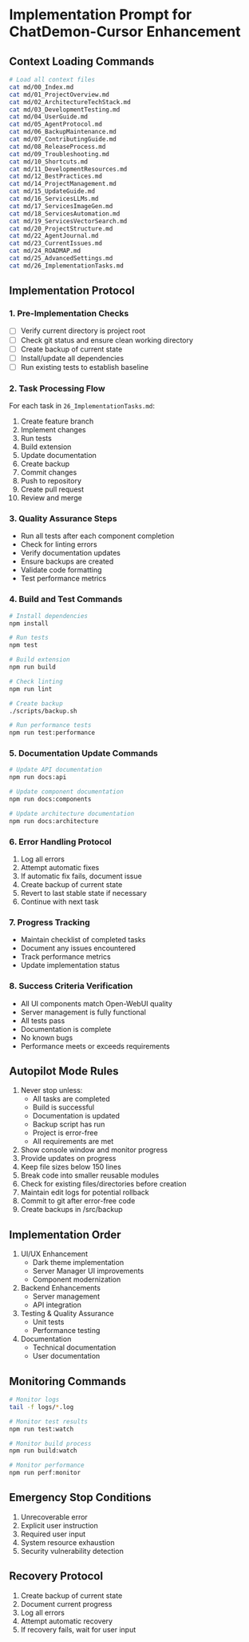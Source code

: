# Implementation Prompt for ChatDemon-Cursor Enhancement

## Context Loading Commands
```bash
# Load all context files
cat md/00_Index.md
cat md/01_ProjectOverview.md
cat md/02_ArchitectureTechStack.md
cat md/03_DevelopmentTesting.md
cat md/04_UserGuide.md
cat md/05_AgentProtocol.md
cat md/06_BackupMaintenance.md
cat md/07_ContributingGuide.md
cat md/08_ReleaseProcess.md
cat md/09_Troubleshooting.md
cat md/10_Shortcuts.md
cat md/11_DevelopmentResources.md
cat md/12_BestPractices.md
cat md/14_ProjectManagement.md
cat md/15_UpdateGuide.md
cat md/16_ServicesLLMs.md
cat md/17_ServicesImageGen.md
cat md/18_ServicesAutomation.md
cat md/19_ServicesVectorSearch.md
cat md/20_ProjectStructure.md
cat md/22_AgentJournal.md
cat md/23_CurrentIssues.md
cat md/24_ROADMAP.md
cat md/25_AdvancedSettings.md
cat md/26_ImplementationTasks.md
```

## Implementation Protocol

### 1. Pre-Implementation Checks
- [ ] Verify current directory is project root
- [ ] Check git status and ensure clean working directory
- [ ] Create backup of current state
- [ ] Install/update all dependencies
- [ ] Run existing tests to establish baseline

### 2. Task Processing Flow
For each task in `26_ImplementationTasks.md`:
1. Create feature branch
2. Implement changes
3. Run tests
4. Build extension
5. Update documentation
6. Create backup
7. Commit changes
8. Push to repository
9. Create pull request
10. Review and merge

### 3. Quality Assurance Steps
- Run all tests after each component completion
- Check for linting errors
- Verify documentation updates
- Ensure backups are created
- Validate code formatting
- Test performance metrics

### 4. Build and Test Commands
```bash
# Install dependencies
npm install

# Run tests
npm test

# Build extension
npm run build

# Check linting
npm run lint

# Create backup
./scripts/backup.sh

# Run performance tests
npm run test:performance
```

### 5. Documentation Update Commands
```bash
# Update API documentation
npm run docs:api

# Update component documentation
npm run docs:components

# Update architecture documentation
npm run docs:architecture
```

### 6. Error Handling Protocol
1. Log all errors
2. Attempt automatic fixes
3. If automatic fix fails, document issue
4. Create backup of current state
5. Revert to last stable state if necessary
6. Continue with next task

### 7. Progress Tracking
- Maintain checklist of completed tasks
- Document any issues encountered
- Track performance metrics
- Update implementation status

### 8. Success Criteria Verification
- All UI components match Open-WebUI quality
- Server management is fully functional
- All tests pass
- Documentation is complete
- No known bugs
- Performance meets or exceeds requirements

## Autopilot Mode Rules
1. Never stop unless:
   - All tasks are completed
   - Build is successful
   - Documentation is updated
   - Backup script has run
   - Project is error-free
   - All requirements are met
2. Show console window and monitor progress
3. Provide updates on progress
4. Keep file sizes below 150 lines
5. Break code into smaller reusable modules
6. Check for existing files/directories before creation
7. Maintain edit logs for potential rollback
8. Commit to git after error-free code
9. Create backups in /src/backup

## Implementation Order
1. UI/UX Enhancement
   - Dark theme implementation
   - Server Manager UI improvements
   - Component modernization
2. Backend Enhancements
   - Server management
   - API integration
3. Testing & Quality Assurance
   - Unit tests
   - Performance testing
4. Documentation
   - Technical documentation
   - User documentation

## Monitoring Commands
```bash
# Monitor logs
tail -f logs/*.log

# Monitor test results
npm run test:watch

# Monitor build process
npm run build:watch

# Monitor performance
npm run perf:monitor
```

## Emergency Stop Conditions
1. Unrecoverable error
2. Explicit user instruction
3. Required user input
4. System resource exhaustion
5. Security vulnerability detection

## Recovery Protocol
1. Create backup of current state
2. Document current progress
3. Log all errors
4. Attempt automatic recovery
5. If recovery fails, wait for user input 